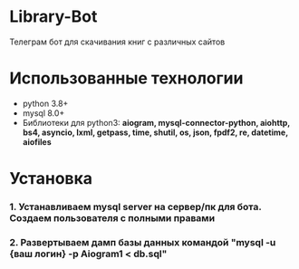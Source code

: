 # Library-Bot
Телеграм бот для скачивания книг с различных сайтов

# Использованные технологии
- python 3.8+
- mysql 8.0+
- Библиотеки для python3: <b>aiogram, mysql-connector-python, aiohttp, bs4, asyncio, lxml, getpass, time, shutil, os, json, fpdf2, re, datetime, aiofiles</b>

# Установка

<h3>1. Устанавливаем mysql server на сервер/пк для бота.  Создаем пользователя с полными правами</h3>
<h3>2. Развертываем дамп базы данных командой <b>"mysql -u {ваш логин} -p Aiogram1 < db.sql"<b></h3>

